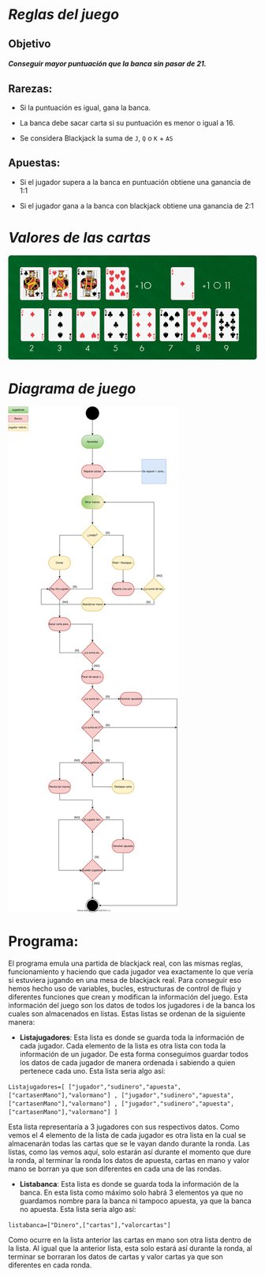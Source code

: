# *Reglas del juego*

## Objetivo

#### *Conseguir mayor puntuación que la banca sin pasar de 21.*

## Rarezas: 

 - Si la puntuación es igual, gana la banca.

 - La banca debe sacar carta si su puntuación es menor o igual a 16.

 - Se considera Blackjack la suma de `J`, `Q` o `K` + `AS`

## Apuestas:

 - Si el jugador supera a la banca en puntuación obtiene una ganancia de 1:1

 - Si el jugador gana a la banca con blackjack obtiene una ganancia de 2:1

# *Valores de las cartas*

![Cartas](cartas.png)

# *Diagrama de juego*

![Diagrama de juego](diagrama.svg)

# Programa:

El programa emula una partida de blackjack real, con las mismas reglas, funcionamiento y haciendo que cada jugador vea exactamente lo que vería si estuviera jugando en una mesa de blackjack real. Para conseguir eso hemos hecho uso de variables, bucles, estructuras de control de flujo y diferentes funciones que crean y modifican la información del juego. Esta información del juego son los datos de todos los jugadores i de la banca los cuales son almacenados en listas. Estas listas se ordenan de la siguiente manera:

- **Listajugadores**: Esta lista es donde se guarda toda la información de cada jugador. Cada elemento de la lista es otra lista con toda la información de un jugador. De esta forma conseguimos guardar todos los datos de cada jugador de manera ordenada i sabiendo a quien pertenece cada uno. Esta lista seria algo así:

`Listajugadores=[ ["jugador","sudinero","apuesta",["cartasenMano"],"valormano"] , ["jugador","sudinero","apuesta",["cartasenMano"],"valormano"] , ["jugador","sudinero","apuesta",["cartasenMano"],"valormano"] ]`

Esta lista representaría a 3 jugadores con sus respectivos datos. Como vemos el 4 elemento de la lista de cada jugador es otra lista en la cual se almacenarán todas las cartas que se le vayan dando durante la ronda. Las listas, como las vemos aquí, solo estarán así durante el momento que dure la ronda, al terminar la ronda los datos de apuesta, cartas en mano y valor mano se borran ya que son diferentes en cada una de las rondas.

- **Listabanca**: Esta lista es donde se guarda toda la información de la banca. En esta lista como máximo solo habrá 3 elementos ya que no guardamos nombre para la banca ni tampoco apuesta, ya que la banca no apuesta. Esta lista seria algo así:

`listabanca=["Dinero",["cartas"],"valorcartas"]`

Como ocurre en la lista anterior las cartas en mano son otra lista dentro de la lista. Al igual que la anterior lista, esta solo estará así durante la ronda, al terminar se borraran los datos de cartas y valor cartas ya que son diferentes en cada ronda.
